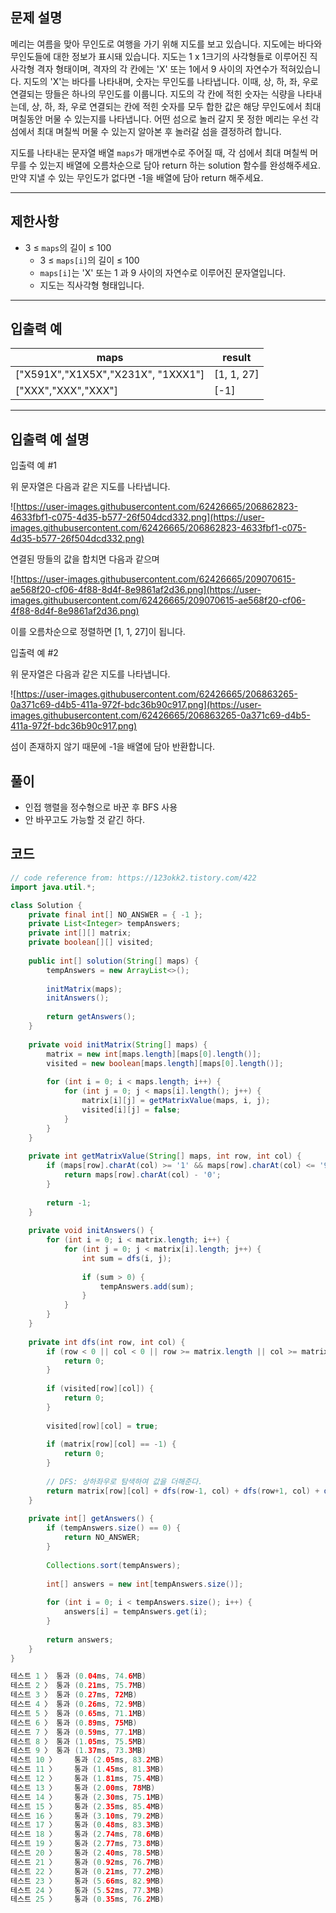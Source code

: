 ## **문제 설명**

메리는 여름을 맞아 무인도로 여행을 가기 위해 지도를 보고 있습니다. 지도에는 바다와 무인도들에 대한 정보가 표시돼 있습니다. 지도는 1 x 1크기의 사각형들로 이루어진 직사각형 격자 형태이며, 격자의 각 칸에는 'X' 또는 1에서 9 사이의 자연수가 적혀있습니다. 지도의 'X'는 바다를 나타내며, 숫자는 무인도를 나타냅니다. 이때, 상, 하, 좌, 우로 연결되는 땅들은 하나의 무인도를 이룹니다. 지도의 각 칸에 적힌 숫자는 식량을 나타내는데, 상, 하, 좌, 우로 연결되는 칸에 적힌 숫자를 모두 합한 값은 해당 무인도에서 최대 며칠동안 머물 수 있는지를 나타냅니다. 어떤 섬으로 놀러 갈지 못 정한 메리는 우선 각 섬에서 최대 며칠씩 머물 수 있는지 알아본 후 놀러갈 섬을 결정하려 합니다.

지도를 나타내는 문자열 배열 `maps`가 매개변수로 주어질 때, 각 섬에서 최대 며칠씩 머무를 수 있는지 배열에 오름차순으로 담아 return 하는 solution 함수를 완성해주세요. 만약 지낼 수 있는 무인도가 없다면 -1을 배열에 담아 return 해주세요.

---

## 제한사항

- 3 ≤ `maps`의 길이 ≤ 100
    - 3 ≤ `maps[i]`의 길이 ≤ 100
    - `maps[i]`는 'X' 또는 1 과 9 사이의 자연수로 이루어진 문자열입니다.
    - 지도는 직사각형 형태입니다.

---

## 입출력 예

| maps | result |
| --- | --- |
| ["X591X","X1X5X","X231X", "1XXX1"] | [1, 1, 27] |
| ["XXX","XXX","XXX"] | [-1] |

---

## 입출력 예 설명

입출력 예 #1

위 문자열은 다음과 같은 지도를 나타냅니다.

![https://user-images.githubusercontent.com/62426665/206862823-4633fbf1-c075-4d35-b577-26f504dcd332.png](https://user-images.githubusercontent.com/62426665/206862823-4633fbf1-c075-4d35-b577-26f504dcd332.png)

연결된 땅들의 값을 합치면 다음과 같으며

![https://user-images.githubusercontent.com/62426665/209070615-ae568f20-cf06-4f88-8d4f-8e9861af2d36.png](https://user-images.githubusercontent.com/62426665/209070615-ae568f20-cf06-4f88-8d4f-8e9861af2d36.png)

이를 오름차순으로 정렬하면 [1, 1, 27]이 됩니다.

입출력 예 #2

위 문자열은 다음과 같은 지도를 나타냅니다.

![https://user-images.githubusercontent.com/62426665/206863265-0a371c69-d4b5-411a-972f-bdc36b90c917.png](https://user-images.githubusercontent.com/62426665/206863265-0a371c69-d4b5-411a-972f-bdc36b90c917.png)

섬이 존재하지 않기 때문에 -1을 배열에 담아 반환합니다.

## 풀이

- 인접 행렬을 정수형으로 바꾼 후 BFS 사용
- 안 바꾸고도 가능할 것 같긴 하다.

## 코드

```java
// code reference from: https://123okk2.tistory.com/422
import java.util.*;

class Solution {
    private final int[] NO_ANSWER = { -1 };
    private List<Integer> tempAnswers;
    private int[][] matrix;
    private boolean[][] visited;
    
    public int[] solution(String[] maps) {
        tempAnswers = new ArrayList<>();
        
        initMatrix(maps);
        initAnswers();
        
        return getAnswers();
    }
    
    private void initMatrix(String[] maps) {
        matrix = new int[maps.length][maps[0].length()];
        visited = new boolean[maps.length][maps[0].length()];
        
        for (int i = 0; i < maps.length; i++) {
            for (int j = 0; j < maps[i].length(); j++) {
                matrix[i][j] = getMatrixValue(maps, i, j);
                visited[i][j] = false;
            }
        }
    }
    
    private int getMatrixValue(String[] maps, int row, int col) {
        if (maps[row].charAt(col) >= '1' && maps[row].charAt(col) <= '9') {
            return maps[row].charAt(col) - '0';
        } 
        
        return -1;
    }
    
    private void initAnswers() {
        for (int i = 0; i < matrix.length; i++) {
            for (int j = 0; j < matrix[i].length; j++) {
                int sum = dfs(i, j);
                
                if (sum > 0) {
                    tempAnswers.add(sum);
                }
            }
        }
    }
    
    private int dfs(int row, int col) {
        if (row < 0 || col < 0 || row >= matrix.length || col >= matrix[0].length) {
            return 0;
        }
        
        if (visited[row][col]) {
            return 0;
        }
        
        visited[row][col] = true;
        
        if (matrix[row][col] == -1) {
            return 0;
        }
        
        // DFS: 상하좌우로 탐색하여 값을 더해준다.
        return matrix[row][col] + dfs(row-1, col) + dfs(row+1, col) + dfs(row, col-1) + dfs(row, col+1);
    }
    
    private int[] getAnswers() {
        if (tempAnswers.size() == 0) {
            return NO_ANSWER;
        }
        
        Collections.sort(tempAnswers);
        
        int[] answers = new int[tempAnswers.size()];
        
        for (int i = 0; i < tempAnswers.size(); i++) {
            answers[i] = tempAnswers.get(i);
        }
        
        return answers;
    }
}

테스트 1 〉	통과 (0.04ms, 74.6MB)
테스트 2 〉	통과 (0.21ms, 75.7MB)
테스트 3 〉	통과 (0.27ms, 72MB)
테스트 4 〉	통과 (0.26ms, 72.9MB)
테스트 5 〉	통과 (0.65ms, 71.1MB)
테스트 6 〉	통과 (0.89ms, 75MB)
테스트 7 〉	통과 (0.59ms, 77.1MB)
테스트 8 〉	통과 (1.05ms, 75.5MB)
테스트 9 〉	통과 (1.37ms, 73.3MB)
테스트 10 〉	통과 (2.05ms, 83.2MB)
테스트 11 〉	통과 (1.45ms, 81.3MB)
테스트 12 〉	통과 (1.81ms, 75.4MB)
테스트 13 〉	통과 (2.00ms, 78MB)
테스트 14 〉	통과 (2.30ms, 75.1MB)
테스트 15 〉	통과 (2.35ms, 85.4MB)
테스트 16 〉	통과 (3.10ms, 79.2MB)
테스트 17 〉	통과 (0.48ms, 83.3MB)
테스트 18 〉	통과 (2.74ms, 78.6MB)
테스트 19 〉	통과 (2.77ms, 73.8MB)
테스트 20 〉	통과 (2.40ms, 78.5MB)
테스트 21 〉	통과 (0.92ms, 76.7MB)
테스트 22 〉	통과 (0.21ms, 77.2MB)
테스트 23 〉	통과 (5.66ms, 82.9MB)
테스트 24 〉	통과 (5.52ms, 77.3MB)
테스트 25 〉	통과 (0.35ms, 76.2MB)
```